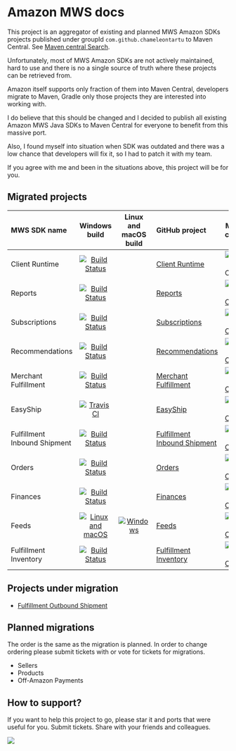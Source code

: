 # Amazon MWS docs

This project is an aggregator of existing and planned MWS Amazon SDKs projects published under groupId `com.github.chameleontartu` to Maven Central. See [Maven central Search](https://search.maven.org/search?q=com.github.chameleontartu).

Unfortunately, most of MWS Amazon SDKs are not actively maintained, hard to use and there is no a single source of truth where these projects can be retrieved from.

Amazon itself supports only fraction of them into Maven Central, developers migrate to Maven, Gradle only those projects they are interested into working with.

I do believe that this should be changed and I decided to publish all existing Amazon MWS Java SDKs to Maven Central for everyone to benefit from this massive port.

Also, I found myself into situation when SDK was outdated and there was a low chance that developers will fix it, so I had to patch it with my team.

If you agree with me and been in the situations above, this project will be for you.

## Migrated projects

| MWS SDK name  |                                                                                                Windows build                                                                                                 |                                                                                         Linux and macOS build                                                                                          | GitHub project                                                                                                                                                                                                                                                                    | Maven central | SDK Amazon Update |
| :------------ |:------------------------------------------------------------------------------------------------------------------------------------------------------------------------------------------------------------:|:------------------------------------------------------------------------------------------------------------------------------------------------------------------------------------------------------:|:----------------------------------------------------------------------------------------------------------------------------------------------------------------------------------------------------------------------------------------------------------------------------------| :-----------: |:------------------|
| Client Runtime |               [![Build Status](https://travis-ci.com/ChameleonTartu/amazon-mws-client-runtime-maven.svg?branch=master)](https://travis-ci.com/ChameleonTartu/amazon-mws-client-runtime-maven)                |                                                                                                                                                                                                        | [Client Runtime](https://github.com/ChameleonTartu/amazon-mws-client-runtime-maven)                                                                                                                                                                                               | ![Maven Central](https://img.shields.io/maven-central/v/com.github.chameleontartu/amazon-mws-client-runtime-maven) | 2011-10-01        |
| Reports       |                      [![Build Status](https://travis-ci.org/ChameleonTartu/amazon-mws-reports-maven.svg?branch=master)](https://travis-ci.org/ChameleonTartu/amazon-mws-reports-maven)                       |                                                                                                                                                                                                        |                                                                 [Reports](https://github.com/ChameleonTartu/amazon-mws-reports-maven)                                                                  | [![Maven Central](https://maven-badges.herokuapp.com/maven-central/com.github.chameleontartu/amazon-mws-reports-maven/badge.svg)](https://maven-badges.herokuapp.com/maven-central/com.github.chameleontartu/amazon-mws-reports-maven/)                                           | 2016-09-21 |
| Subscriptions |                [![Build Status](https://travis-ci.org/ChameleonTartu/amazon-mws-subscriptions-maven.svg?branch=master)](https://travis-ci.org/ChameleonTartu/amazon-mws-subscriptions-maven)                 |                                                                                                                                                                                                        |                                                           [Subscriptions](https://github.com/ChameleonTartu/amazon-mws-subscriptions-maven)                                                            | [![Maven Central](https://maven-badges.herokuapp.com/maven-central/com.github.chameleontartu/amazon-mws-subscriptions-maven/badge.svg)](https://maven-badges.herokuapp.com/maven-central/com.github.chameleontartu/amazon-mws-subscriptions-maven/)                               | 2014-09-30 |
| Recommendations |              [![Build Status](https://travis-ci.org/ChameleonTartu/amazon-mws-recommendations-maven.svg?branch=master)](https://travis-ci.org/ChameleonTartu/amazon-mws-recommendations-maven)               |                                                                                                                                                                                                        | [Recommendations](https://github.com/ChameleonTartu/amazon-mws-recommendations-maven)                                                                                                                                                                                             | [![Maven Central](https://maven-badges.herokuapp.com/maven-central/com.github.chameleontartu/amazon-mws-recommendations-maven/badge.svg)](https://maven-badges.herokuapp.com/maven-central/com.github.chameleontartu/amazon-mws-recommendations-maven/) | 2014-10-01        |
| Merchant Fulfillment |         [![Build Status](https://travis-ci.org/ChameleonTartu/amazon-mws-merchant-fulfillment-maven.svg?branch=master)](https://travis-ci.org/ChameleonTartu/amazon-mws-merchant-fulfillment-maven)          |                                                                                                                                                                                                        | [Merchant Fulfillment](https://github.com/ChameleonTartu/amazon-mws-merchant-fulfillment-maven)                                                                                                                                                                                   | [![Maven Central](https://maven-badges.herokuapp.com/maven-central/com.github.chameleontartu/amazon-mws-merchant-fulfillment-maven/badge.svg)](https://maven-badges.herokuapp.com/maven-central/com.github.chameleontartu/amazon-mws-merchant-fulfillment-maven/) | 2020-02-06        |
| EasyShip |           [![Travis CI](https://travis-ci.com/ChameleonTartu/amazon-mws-easyship-maven.svg?branch=master)](https://travis-ci.com/ChameleonTartu/amazon-mws-easyship-maven)                                   |                                                                                                                                                                                                        |                                                                                                                [EasyShip](https://github.com/ChameleonTartu/amazon-mws-easyship-maven)                 | [![Maven Central](https://maven-badges.herokuapp.com/maven-central/com.github.chameleontartu/amazon-mws-easyship-maven/badge.svg)](https://maven-badges.herokuapp.com/maven-central/com.github.chameleontartu/amazon-mws-easyship-maven/)                                         | 2018-09-01 | 
| Fulfillment Inbound Shipment | [![Build Status](https://travis-ci.com/ChameleonTartu/amazon-mws-fulfillment-inbound-shipment-maven.svg?branch=master)](https://travis-ci.com/ChameleonTartu/amazon-mws-fulfillment-inbound-shipment-maven)  |                                                                                                                                                                                                        |                                            [Fulfillment Inbound Shipment](https://github.com/ChameleonTartu/amazon-mws-fulfillment-inbound-shipment-maven)                                             | [![Maven Central](https://maven-badges.herokuapp.com/maven-central/com.github.chameleontartu/amazon-mws-fulfillment-inbound-shipment-maven/badge.svg)](https://maven-badges.herokuapp.com/maven-central/com.github.chameleontartu/amazon-mws-fulfillment-inbound-shipment-maven/) | 2016-04-06 | 
| Orders |                       [![Build Status](https://travis-ci.com/ChameleonTartu/amazon-mws-orders-maven.svg?branch=master)](https://travis-ci.com/ChameleonTartu/amazon-mws-orders-maven)                        |                                                                                                                                                                                                        |                                                                  [Orders](https://github.com/ChameleonTartu/amazon-mws-orders-maven)                                                                   | [![Maven Central](https://maven-badges.herokuapp.com/maven-central/com.github.chameleontartu/amazon-mws-orders-maven/badge.svg)](https://maven-badges.herokuapp.com/maven-central/com.github.chameleontartu/amazon-mws-orders-maven/)                                             | 2020-02-03 |
| Finances |                     [![Build Status](https://travis-ci.com/ChameleonTartu/amazon-mws-finances-maven.svg?branch=master)](https://travis-ci.com/ChameleonTartu/amazon-mws-finances-maven)                      |                                                                                                                                                                                                        | [Finances](https://github.com/ChameleonTartu/amazon-mws-finances-maven)                                                                                                                                                                                                           | [![Maven Central](https://maven-badges.herokuapp.com/maven-central/com.github.chameleontartu/amazon-mws-finances-maven/badge.svg)](https://maven-badges.herokuapp.com/maven-central/com.github.chameleontartu/amazon-mws-finances-maven/) | 2020-02-21        |
| Feeds |   [![Linux and macOS](https://github.com/ChameleonTartu/amazon-mws-feeds-maven/actions/workflows/unix.yml/badge.svg)](https://github.com/ChameleonTartu/amazon-mws-feeds-maven/actions/workflows/unix.yml)   | [![Windows](https://github.com/ChameleonTartu/amazon-mws-feeds-maven/actions/workflows/windows.yml/badge.svg)](https://github.com/ChameleonTartu/amazon-mws-feeds-maven/actions/workflows/windows.yml) | [Feeds](https://github.com/ChameleonTartu/amazon-mws-feeds-maven) | [![Maven Central](https://maven-badges.herokuapp.com/maven-central/com.github.chameleontartu/amazon-mws-feeds-maven/badge.svg)](https://maven-badges.herokuapp.com/maven-central/com.github.chameleontartu/amazon-mws-feeds-maven/) | 2016-09-21        |
| Fulfillment Inventory |        [![Build Status](https://travis-ci.com/ChameleonTartu/amazon-mws-fulfillment-inventory-maven.svg?branch=master)](https://travis-ci.com/ChameleonTartu/amazon-mws-fulfillment-inventory-maven)         |                                                                                                                                                                                                        | [Fulfillment Inventory](https://github.com/ChameleonTartu/amazon-mws-fulfillment-inventory-maven)                                                                                                                                                                                 | [![Maven Central](https://maven-badges.herokuapp.com/maven-central/com.github.chameleontartu/amazon-mws-fulfillment-inventory-maven/badge.svg)](https://maven-badges.herokuapp.com/maven-central/com.github.chameleontartu/amazon-mws-fulfillment-inventory-maven/) | 2016-03-23        |

## Projects under migration

- [Fulfillment Outbound Shipment](https://github.com/ChameleonTartu/amazon-mws-fulfillment-outbound-shipment-maven)

## Planned migrations

The order is the same as the migration is planned. In order to change ordering please submit tickets with or vote for tickets for migrations.

- Sellers
- Products
- Off-Amazon Payments

## How to support?

If you want to help this project to go, please star it and ports that were useful for you. Submit tickets. Share with your friends and colleagues.

<a href="https://www.buymeacoffee.com/chameleontartu"><img src="https://img.buymeacoffee.com/button-api/?text=Buy me a coffee&emoji=&slug=chameleontartu&button_colour=40DCA5&font_colour=ffffff&font_family=Cookie&outline_colour=000000&coffee_colour=FFDD00"></a>
